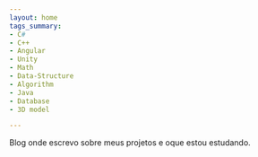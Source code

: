 ```yaml
---
layout: home
tags_summary:
- C#
- C++
- Angular
- Unity
- Math
- Data-Structure
- Algorithm
- Java
- Database
- 3D model

---
```

Blog onde escrevo sobre meus projetos e oque estou estudando.